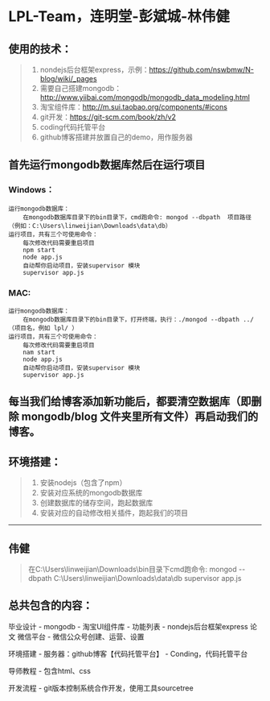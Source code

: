 # LPL-Team，连明堂-彭斌城-林伟健
## 使用的技术：
> 1. nondejs后台框架express，示例：https://github.com/nswbmw/N-blog/wiki/_pages
> 2. 需要自己搭建mongodb：http://www.yiibai.com/mongodb/mongodb_data_modeling.html
> 3. 淘宝组件库：http://m.sui.taobao.org/components/#icons
> 4. git开发：https://git-scm.com/book/zh/v2
> 5. coding代码托管平台
> 6. github博客搭建并放置自己的demo，用作服务器

## 首先运行mongodb数据库然后在运行项目
### Windows：
    运行mongodb数据库：
        在mongodb数据库目录下的bin目录下，cmd跑命令: mongod --dbpath  项目路径（例如：C:\Users\linweijian\Downloads\data\db）
    运行项目，共有三个可使用命令：
        每次修改代码需要重启项目
        npm start
        node app.js
        自动帮你启动项目，安装supervisor 模块
        supervisor app.js

### MAC:
    运行mongodb数据库：
        在mongodb数据库目录下的bin目录下，打开终端，执行：./mongod --dbpath ../（项目名，例如 lpl/ ）
    运行项目，共有三个可使用命令：
        每次修改代码需要重启项目
        nam start
        node app.js
        自动帮你启动项目，安装supervisor 模块
        supervisor app.js

## 每当我们给博客添加新功能后，都要清空数据库（即删除 mongodb/blog 文件夹里所有文件）再启动我们的博客。

## 环境搭建：
> 1. 安装nodejs（包含了npm）
> 2. 安装对应系统的mongodb数据库
> 3. 创建数据库的储存空间，跑起数据库
> 4. 安装对应的自动修改相关插件，跑起我们的项目


--------------------------------
## 伟健
> 在C:\Users\linweijian\Downloads\bin目录下cmd跑命令: mongod --dbpath C:\Users\linweijian\Downloads\data\db
supervisor app.js


## 总共包含的内容：
毕业设计
    - mongodb
    - 淘宝UI组件库
    - 功能列表
    - nondejs后台框架express
论文
微信平台
    - 微信公众号创建、运营、设置

环境搭建
    - 服务器：github博客【代码托管平台】
    - Conding，代码托管平台

导师教程
    - 包含html、css

开发流程
    - git版本控制系统合作开发，使用工具sourcetree
